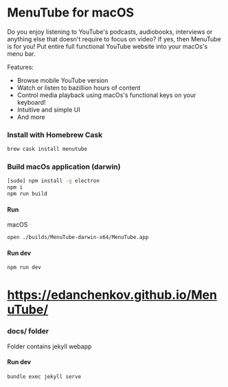 # MenuTube for macOS

Do you enjoy listening to YouTube's podcasts, audiobooks, interviews or anything else that doesn't require to focus on video? If yes, then MenuTube is for you! Put entire full functional YouTube website into your macOs's menu bar.
 
 Features:
 - Browse mobile YouTube version
 - Watch or listen to bazillion hours of content
 - Control media playback using macOs's functional keys on your keyboard!
 - Intuitive and simple UI
 - And more

### Install with Homebrew Cask
```bash
brew cask install menutube
```

### Build macOs application (darwin)

```bash
[sudo] npm install -g electron
npm i
npm run build
```

#### Run

macOS

```bash
open ./builds/MenuTube-darwin-x64/MenuTube.app
```

#### Run dev

```bash
npm run dev
```

# https://edanchenkov.github.io/MenuTube/

### docs/ folder
 
Folder contains jekyll webapp

#### Run dev

```
bundle exec jekyll serve
```
